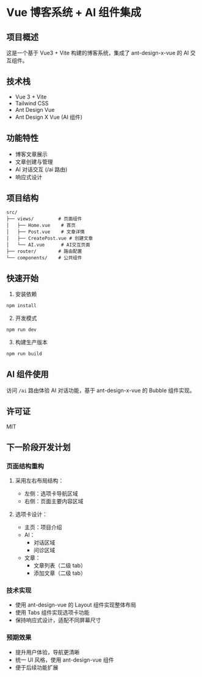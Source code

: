 <!--
 * @Author: masi 2454023350@qq.com
 * @Date: 2025-06-25 15:21:09
 * @LastEditors: masi 2454023350@qq.com
 * @LastEditTime: 2025-06-26 15:41:31
 * @FilePath: \vue-blog\README.md
 * @Description: 这是默认设置,请设置`customMade`, 打开koroFileHeader查看配置 进行设置: https://github.com/OBKoro1/koro1FileHeader/wiki/%E9%85%8D%E7%BD%AE
-->

# Vue 博客系统 + AI 组件集成

## 项目概述

这是一个基于 Vue3 + Vite 构建的博客系统，集成了 ant-design-x-vue 的 AI 交互组件。

## 技术栈

- Vue 3 + Vite
- Tailwind CSS
- Ant Design Vue
- Ant Design X Vue (AI 组件)

## 功能特性

- 博客文章展示
- 文章创建与管理
- AI 对话交互 (/ai 路由)
- 响应式设计

## 项目结构

```
src/
├── views/         # 页面组件
│   ├── Home.vue    # 首页
│   ├── Post.vue    # 文章详情
│   ├── CreatePost.vue # 创建文章
│   └── AI.vue      # AI交互页面
├── router/        # 路由配置
└── components/    # 公共组件
```

## 快速开始

1. 安装依赖

```bash
npm install
```

2. 开发模式

```bash
npm run dev
```

3. 构建生产版本

```bash
npm run build
```

## AI 组件使用

访问 `/ai` 路由体验 AI 对话功能，基于 ant-design-x-vue 的 Bubble 组件实现。

## 许可证

MIT

## 下一阶段开发计划

### 页面结构重构

1. 采用左右布局结构：

   - 左侧：选项卡导航区域
   - 右侧：页面主要内容区域

2. 选项卡设计：
   - 主页：项目介绍
   - AI：
     - 对话区域
     - 问诊区域
   - 文章：
     - 文章列表（二级 tab）
     - 添加文章（二级 tab）

### 技术实现

- 使用 ant-design-vue 的 Layout 组件实现整体布局
- 使用 Tabs 组件实现选项卡功能
- 保持响应式设计，适配不同屏幕尺寸

### 预期效果

- 提升用户体验，导航更清晰
- 统一 UI 风格，使用 ant-design-vue 组件
- 便于后续功能扩展
